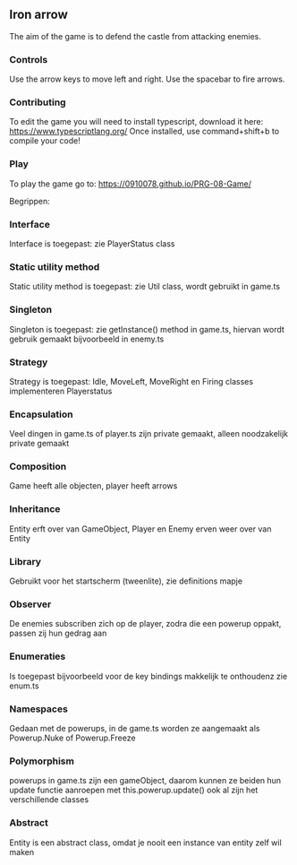 ## Iron arrow
The aim of the game is to defend the castle from attacking enemies.

### Controls

Use the arrow keys to move left and right.
Use the spacebar to fire arrows.

### Contributing
To edit the game you will need to install typescript, download it here:
https://www.typescriptlang.org/
Once installed, use command+shift+b to compile your code!

### Play
To play the game go to:
https://0910078.github.io/PRG-08-Game/

Begrippen:
### Interface
Interface is toegepast: zie PlayerStatus class

### Static utility method
Static utility method is toegepast: zie Util class, wordt gebruikt in game.ts

### Singleton
Singleton is toegepast: zie getInstance() method in game.ts, hiervan wordt gebruik gemaakt bijvoorbeeld in enemy.ts

### Strategy
Strategy is toegepast: Idle, MoveLeft, MoveRight en Firing classes implementeren Playerstatus

### Encapsulation
Veel dingen in game.ts of player.ts zijn private gemaakt, alleen noodzakelijk private gemaakt

### Composition
Game heeft alle objecten, player heeft arrows

### Inheritance
Entity erft over van GameObject, Player en Enemy erven weer over van Entity

### Library
Gebruikt voor het startscherm (tweenlite), zie definitions mapje

### Observer
De enemies subscriben zich op de player, zodra die een powerup oppakt, passen zij hun gedrag aan

### Enumeraties
Is toegepast bijvoorbeeld voor de key bindings makkelijk te onthoudenz zie enum.ts

### Namespaces
Gedaan met de powerups, in de game.ts worden ze aangemaakt als Powerup.Nuke of Powerup.Freeze

### Polymorphism
powerups in game.ts zijn een gameObject, daarom kunnen ze beiden hun update functie aanroepen met this.powerup.update() ook al zijn het verschillende classes

### Abstract
Entity is een abstract class, omdat je nooit een instance van entity zelf wil maken

